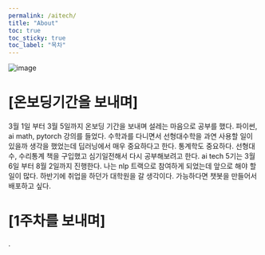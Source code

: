 ```yaml
---
permalink: /aitech/
title: "About"
toc: true
toc_sticky: true
toc_label: "목차"
---
```


![image](../../../image/aitech.png)



# [온보딩기간을 보내며]
3월 1일 부터 3월 5일까지 온보딩 기간을 보내며 설레는 마음으로 공부를 했다. 파이썬, ai math, pytorch 강의를 들었다. 수학과를 다니면서 선형대수학을 과연 사용할 일이 있을까 생각을 했었는데 딥러닝에서 매우 중요하다고 한다. 통계학도 중요하다. 선형대수, 수리통계 책을 구입했고 심기일전해서 다시 공부해보려고 한다.  ai tech 5기는 3월 6일 부터 8월 2일까지 진행한다. 나는 nlp 트랙으로 참여하게 되었는데 앞으로 해야 할 일이 많다. 하반기에 취업을 하던가 대학원을 갈 생각이다. 가능하다면 챗봇을 만들어서 배포하고 싶다. 


# [1주차를 보내며]
.
